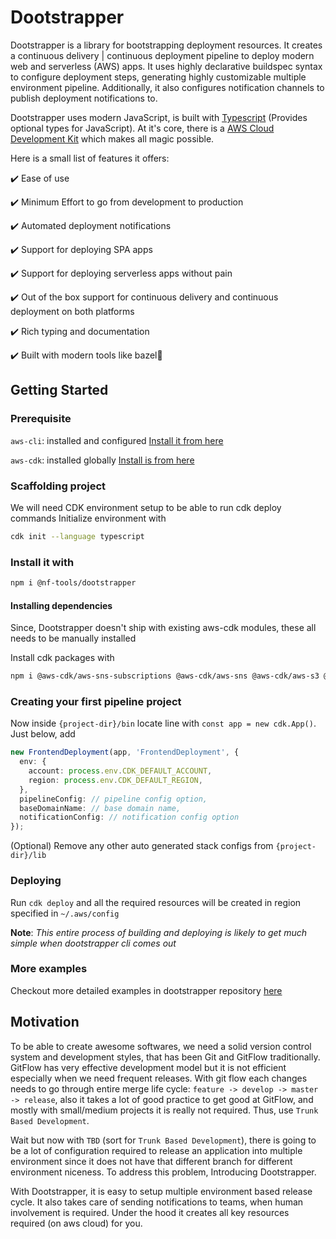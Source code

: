 # Dootstrapper

Dootstrapper is a library for bootstrapping deployment resources. It creates a continuous delivery | continuous deployment pipeline to deploy modern web and serverless (AWS) apps. It uses highly declarative buildspec syntax to configure deployment steps, generating highly customizable multiple environment pipeline. Additionally, it also configures notification channels to publish deployment notifications to.

Dootstrapper uses modern JavaScript, is built with [Typescript](https://www.typescriptlang.org/) (Provides optional types for JavaScript). At it's core, there is a [AWS Cloud Development Kit](https://docs.aws.amazon.com/cdk/) which makes all magic possible.

Here is a small list of features it offers:

✔️ Ease of use

✔️ Minimum Effort to go from development to production

✔️ Automated deployment notifications

✔️ Support for deploying SPA apps

✔️ Support for deploying serverless apps without pain

✔️ Out of the box support for continuous delivery and continuous deployment on both platforms

✔️ Rich typing and documentation

✔️ Built with modern tools like bazel🍃️

## Getting Started

### Prerequisite

`aws-cli`: installed and configured [Install it from here](https://docs.aws.amazon.com/cli/latest/userguide/cli-chap-install.html)

`aws-cdk`: installed globally [Install is from here](https://www.npmjs.com/package/aws-cdk)

### Scaffolding project

We will need CDK environment setup to be able to run cdk deploy commands
Initialize environment with

```sh
cdk init --language typescript
```

### Install it with

```sh
npm i @nf-tools/dootstrapper
```

#### Installing dependencies

Since, Dootstrapper doesn't ship with existing aws-cdk modules, these all needs to be manually installed

Install cdk packages with

```sh
npm i @aws-cdk/aws-sns-subscriptions @aws-cdk/aws-sns @aws-cdk/aws-s3 @aws-cdk/aws-iam @aws-cdk/aws-events-targets @aws-cdk/aws-events @aws-cdk/aws-codepipeline-actions @aws-cdk/aws-codepipeline @aws-cdk/aws-codebuild @aws-cdk/aws-cloudtrail @aws-cdk/aws-ssm @aws-cdk/aws-route53 @aws-cdk/aws-cloudfront @aws-cdk/aws-certificatemanager
```

### Creating your first pipeline project

Now inside `{project-dir}/bin` locate line with `const app = new cdk.App()`. Just below, add

```typescript
new FrontendDeployment(app, 'FrontendDeployment', {
  env: {
    account: process.env.CDK_DEFAULT_ACCOUNT,
    region: process.env.CDK_DEFAULT_REGION,
  },
  pipelineConfig: // pipeline config option,
  baseDomainName: // base domain name,
  notificationConfig: // notification config option
});
```

(Optional) Remove any other auto generated stack configs from `{project-dir}/lib`

### Deploying

Run `cdk deploy` and all the required resources will be created in region specified in `~/.aws/config`

**Note**: _This entire process of building and deploying is likely to get much simple when dootstrapper cli comes out_

### More examples

Checkout more detailed examples in dootstrapper repository [here](https://github.com/NextFaze/dootstrapper/blob/develop/example/index.ts)

## Motivation

To be able to create awesome softwares, we need a solid version control system and development styles, that has been Git and GitFlow traditionally. GitFlow has very effective development model but it is not efficient especially when we need frequent releases. With git flow each changes needs to go through entire merge life cycle: `feature -> develop -> master -> release`, also it takes a lot of good practice to get good at GitFlow, and mostly with small/medium projects it is really not required. Thus, use `Trunk Based Development`.

Wait but now with `TBD` (sort for `Trunk Based Development`), there is going to be a lot of configuration required to release an application into multiple environment since it does not have that different branch for different environment niceness. To address this problem, Introducing Dootstrapper.

With Dootstrapper, it is easy to setup multiple environment based release cycle. It also takes care of sending notifications to teams, when human involvement is required. Under the hood it creates all key resources required (on aws cloud) for you.

